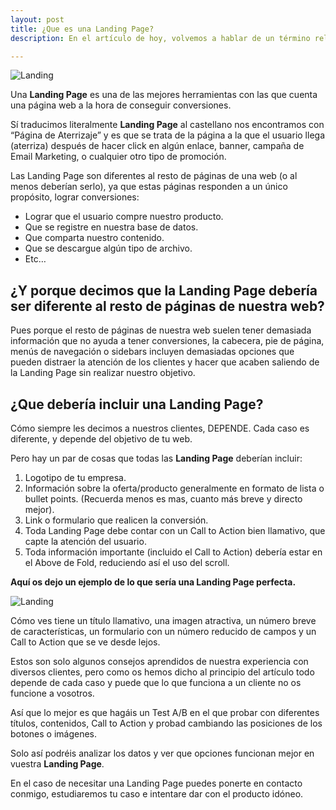 ```yaml
---
layout: post
title: ¿Que es una Landing Page?
description: En el artículo de hoy, volvemos a hablar de un término relacionado con el Marketing Digital.

---
```


![Landing]({{site.baseurl}}/images/06.JPG)

Una **Landing Page** es una de las mejores herramientas con las que cuenta una página web a la hora de conseguir conversiones.

Sí traducimos literalmente **Landing Page** al castellano nos encontramos con “Página de Aterrizaje” y es que se trata de la página a la que el usuario llega (aterriza) después de hacer click en algún enlace, banner, campaña de Email Marketing, o cualquier otro tipo de promoción.

Las Landing Page son diferentes al resto de páginas de una web (o al menos deberían serlo), ya que estas páginas responden a un único propósito, lograr conversiones:

- Lograr que el usuario compre nuestro producto.
- Que se registre en nuestra base de datos.
- Que comparta nuestro contenido.
- Que se descargue algún tipo de archivo.
- Etc…

## ¿Y porque decimos que la Landing Page debería ser diferente al resto de páginas de nuestra web?

Pues porque el resto de páginas de nuestra web suelen tener demasiada información que no ayuda a tener conversiones, la cabecera, pie de página, menús de navegación o sidebars incluyen demasiadas opciones que pueden distraer la atención de los clientes y hacer que acaben saliendo de la Landing Page sin realizar nuestro objetivo.

## ¿Que debería incluir una Landing Page?

Cómo siempre les decimos a nuestros clientes, DEPENDE. Cada caso es diferente, y depende del objetivo de tu web.

Pero hay un par de cosas que todas las **Landing Page** deberían incluir:

1. Logotipo de tu empresa.
2. Información sobre la oferta/producto generalmente en formato de lista o bullet points. (Recuerda menos es mas, cuanto más breve y directo mejor).
3. Link o formulario que realicen la conversión.
4. Toda Landing Page debe contar con un Call to Action bien llamativo, que capte la atención del usuario.
5. Toda información importante (incluido el Call to Action) debería estar en el Above de Fold, reduciendo así el uso del scroll.


**Aquí os dejo un ejemplo de lo que sería una Landing Page perfecta.**

![Landing]({{site.baseurl}}/images/06-2.JPG)

Cómo ves tiene un título llamativo, una imagen atractiva, un número breve de características, un formulario con un número reducido de campos y un Call to Action que se ve desde lejos.

Estos son solo algunos consejos aprendidos de nuestra experiencia con diversos clientes, pero como os hemos dicho al principio del artículo todo depende de cada caso y puede que lo que funciona a un cliente no os funcione a vosotros.

Así que lo mejor es que hagáis un Test A/B en el que probar con diferentes títulos, contenidos, Call to Action y probad cambiando las posiciones de los botones o imágenes.

Solo así podréis analizar los datos y ver que opciones funcionan mejor en vuestra **Landing Page**.

En el caso de necesitar una Landing Page puedes ponerte en contacto conmigo, estudiaremos tu caso e intentare dar con el producto idóneo.
